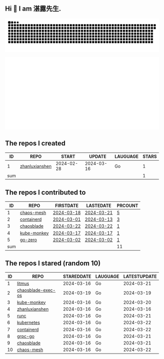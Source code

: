 ## Hi 👋 I am 湛露先生.
![github contribution grid snake animation](https://github.com/zhanluxianshen/zhanluxianshen/blob/output/github-contribution-grid-snake.svg)

![Metrics](https://github.com/zhanluxianshen/zhanluxianshen/blob/master/github-metrics.svg)

<!--START_SECTION:my_github-->
## The repos I created
| ID  |                                REPO                                |   START    |   UPDATE   | LAUGUAGE | STARS |
|-----|--------------------------------------------------------------------|------------|------------|----------|-------|
|   1 | [zhanluxianshen](https://github.com/zhanluxianshen/zhanluxianshen) | 2024-02-28 | 2024-03-16 | Go       |     1 |
| sum |                                                                    |            |            |          |     1 |

## The repos I contributed to
| ID  |                           REPO                            |                              FIRSTDATE                              |                              LASTEDATE                              |                                         PRCOUNT                                          |
|-----|-----------------------------------------------------------|---------------------------------------------------------------------|---------------------------------------------------------------------|------------------------------------------------------------------------------------------|
|   1 | [chaos-mesh](https://github.com/chaos-mesh/chaos-mesh)    | [2024-03-18](https://github.com/chaos-mesh/chaos-mesh/pull/4373)    | [2024-03-21](https://github.com/chaos-mesh/chaos-mesh/pull/4380)    | [5](https://github.com/chaos-mesh/chaos-mesh/pulls?q=is%3Apr+author%3Azhanluxianshen)    |
|   2 | [containerd](https://github.com/containerd/containerd)    | [2024-03-01](https://github.com/containerd/containerd/pull/9906)    | [2024-03-13](https://github.com/containerd/containerd/pull/9961)    | [3](https://github.com/containerd/containerd/pulls?q=is%3Apr+author%3Azhanluxianshen)    |
|   3 | [chaosblade](https://github.com/chaosblade-io/chaosblade) | [2024-03-22](https://github.com/chaosblade-io/chaosblade/pull/1017) | [2024-03-22](https://github.com/chaosblade-io/chaosblade/pull/1017) | [1](https://github.com/chaosblade-io/chaosblade/pulls?q=is%3Apr+author%3Azhanluxianshen) |
|   4 | [kube-monkey](https://github.com/asobti/kube-monkey)      | [2024-03-17](https://github.com/asobti/kube-monkey/pull/262)        | [2024-03-17](https://github.com/asobti/kube-monkey/pull/262)        | [1](https://github.com/asobti/kube-monkey/pulls?q=is%3Apr+author%3Azhanluxianshen)       |
|   5 | [go-zero](https://github.com/zeromicro/go-zero)           | [2024-03-02](https://github.com/zeromicro/go-zero/pull/3955)        | [2024-03-02](https://github.com/zeromicro/go-zero/pull/3955)        | [1](https://github.com/zeromicro/go-zero/pulls?q=is%3Apr+author%3Azhanluxianshen)        |
| sum |                                                           |                                                                     |                                                                     |                                                                                       11 |

## The repos I stared (random 10)
| ID |                                   REPO                                    | STAREDDATE | LAUGUAGE | LATESTUPDATE |
|----|---------------------------------------------------------------------------|------------|----------|--------------|
|  1 | [litmus](https://github.com/litmuschaos/litmus)                           | 2024-03-16 | Go       | 2024-03-21   |
|  2 | [chaosblade-exec-os](https://github.com/chaosblade-io/chaosblade-exec-os) | 2024-03-19 | Go       | 2024-03-19   |
|  3 | [kube-monkey](https://github.com/asobti/kube-monkey)                      | 2024-03-16 | Go       | 2024-03-20   |
|  4 | [zhanluxianshen](https://github.com/zhanluxianshen/zhanluxianshen)        | 2024-03-16 | Go       | 2024-03-16   |
|  5 | [runc](https://github.com/opencontainers/runc)                            | 2024-03-16 | Go       | 2024-03-21   |
|  6 | [kubernetes](https://github.com/kubernetes/kubernetes)                    | 2024-03-16 | Go       | 2024-03-22   |
|  7 | [containerd](https://github.com/containerd/containerd)                    | 2024-03-16 | Go       | 2024-03-22   |
|  8 | [grpc-go](https://github.com/grpc/grpc-go)                                | 2024-03-16 | Go       | 2024-03-21   |
|  9 | [chaosblade](https://github.com/chaosblade-io/chaosblade)                 | 2024-03-16 | Go       | 2024-03-21   |
| 10 | [chaos-mesh](https://github.com/chaos-mesh/chaos-mesh)                    | 2024-03-16 | Go       | 2024-03-22   |

<!--END_SECTION:my_github-->




